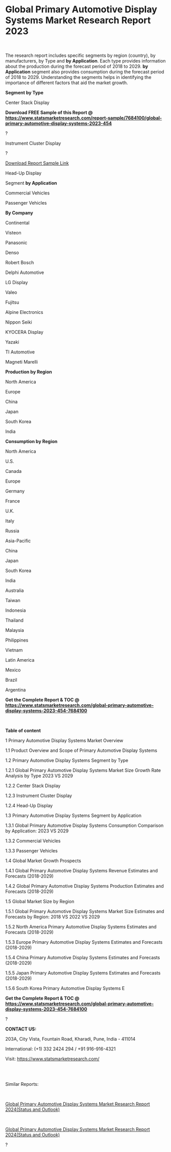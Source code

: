<h1>Global Primary Automotive Display Systems Market Research Report 2023</h1><br/><p>The research report includes specific segments by region (country), by manufacturers, by Type and <strong>by Application</strong>. Each type provides information about the production during the forecast period of 2018 to 2029. <strong>by Application</strong> segment also provides consumption during the forecast period of 2018 to 2029. Understanding the segments helps in identifying the importance of different factors that aid the market growth.</p>
 
 
 
 <p><strong>Segment by Type</strong></p>
 
 
 
 <p>Center Stack Display</p>
 
 
 
 <div><b>Download FREE Sample of this Report @ <a href="https://www.statsmarketresearch.com/download-free-sample/7684100/global-primary-automotive-display-systems-2023-454">https://www.statsmarketresearch.com/report-sample/7684100/global-primary-automotive-display-systems-2023-454</a></b></div>
 
 
 
 <p>? </p>
 
 
 
 <p>Instrument Cluster Display</p>
 
 
 
 <p>? </p>
 
 
 
 <p><a href="https://www.statsmarketresearch.com/download-free-sample/7684100/global-primary-automotive-display-systems-2023-454">Download Report Sample Link</a></p>
 
 
 
 <p>Head-Up Display</p>
 
 
 
 <p>Segment <strong>by Application</strong></p>
 
 
 
 <p>Commercial Vehicles</p>
 
 
 
 <p>Passenger Vehicles</p>
 
 
 
 <p><strong>By Company</strong></p>
 
 
 
 <p>Continental</p>
 
 
 
 <p>Visteon</p>
 
 
 
 <p>Panasonic</p>
 
 
 
 <p>Denso</p>
 
 
 
 <p>Robert Bosch</p>
 
 
 
 <p>Delphi Automotive</p>
 
 
 
 <p>LG Display</p>
 
 
 
 <p>Valeo</p>
 
 
 
 <p>Fujitsu</p>
 
 
 
 <p>Alpine Electronics</p>
 
 
 
 <p>Nippon Seiki</p>
 
 
 
 <p>KYOCERA Display</p>
 
 
 
 <p>Yazaki</p>
 
 
 
 <p>TI Automotive</p>
 
 
 
 <p>Magneti Marelli</p>
 
 
 
 <p><strong>Production by Region</strong></p>
 
 
 
 <p>North America</p>
 
 
 
 <p>Europe</p>
 
 
 
 <p>China</p>
 
 
 
 <p>Japan</p>
 
 
 
 <p>South Korea</p>
 
 
 
 <p>India</p>
 
 
 
 <p><strong>Consumption by Region</strong></p>
 
 
 
 <p>North America</p>
 
 
 
 <p>U.S.</p>
 
 
 
 <p>Canada</p>
 
 
 
 <p>Europe</p>
 
 
 
 <p>Germany</p>
 
 
 
 <p>France</p>
 
 
 
 <p>U.K.</p>
 
 
 
 <p>Italy</p>
 
 
 
 <p>Russia</p>
 
 
 
 <p>Asia-Pacific</p>
 
 
 
 <p>China</p>
 
 
 
 <p>Japan</p>
 
 
 
 <p>South Korea</p>
 
 
 
 <p>India</p>
 
 
 
 <p>Australia</p>
 
 
 
 <p>Taiwan</p>
 
 
 
 <p>Indonesia</p>
 
 
 
 <p>Thailand</p>
 
 
 
 <p>Malaysia</p>
 
 
 
 <p>Philippines</p>
 
 
 
 <p>Vietnam</p>
 
 
 
 <p>Latin America</p>
 
 
 
 <p>Mexico</p>
 
 
 
 <p>Brazil</p>
 
 
 
 <p>Argentina</p>
 
 
 
 <div><b>Get the Complete Report & TOC @ <a href="https://www.statsmarketresearch.com/global-primary-automotive-display-systems-2023-454-7684100">https://www.statsmarketresearch.com/global-primary-automotive-display-systems-2023-454-7684100</a></b></div>
 
 
 
 <p><br />
 
 <b>Table of content</b></p>
 
 
 
 <p>1 Primary Automotive Display Systems Market Overview<br />
 
 1.1 Product Overview and Scope of Primary Automotive Display Systems<br />
 
 1.2 Primary Automotive Display Systems Segment by Type<br />
 
 1.2.1 Global Primary Automotive Display Systems Market Size Growth Rate Analysis by Type 2023 VS 2029<br />
 
 1.2.2 Center Stack Display<br />
 
 1.2.3 Instrument Cluster Display<br />
 
 1.2.4 Head-Up Display<br />
 
 1.3 Primary Automotive Display Systems Segment by Application<br />
 
 1.3.1 Global Primary Automotive Display Systems Consumption Comparison by Application: 2023 VS 2029<br />
 
 1.3.2 Commercial Vehicles<br />
 
 1.3.3 Passenger Vehicles<br />
 
 1.4 Global Market Growth Prospects<br />
 
 1.4.1 Global Primary Automotive Display Systems Revenue Estimates and Forecasts (2018-2029)<br />
 
 1.4.2 Global Primary Automotive Display Systems Production Estimates and Forecasts (2018-2029)<br />
 
 1.5 Global Market Size by Region<br />
 
 1.5.1 Global Primary Automotive Display Systems Market Size Estimates and Forecasts by Region: 2018 VS 2022 VS 2029<br />
 
 1.5.2 North America Primary Automotive Display Systems Estimates and Forecasts (2018-2029)<br />
 
 1.5.3 Europe Primary Automotive Display Systems Estimates and Forecasts (2018-2029)<br />
 
 1.5.4 China Primary Automotive Display Systems Estimates and Forecasts (2018-2029)<br />
 
 1.5.5 Japan Primary Automotive Display Systems Estimates and Forecasts (2018-2029)<br />
 
 1.5.6 South Korea Primary Automotive Display Systems E</p>
 
 
 
 <div><b>Get the Complete Report & TOC @ <a href="https://www.statsmarketresearch.com/global-primary-automotive-display-systems-2023-454-7684100">https://www.statsmarketresearch.com/global-primary-automotive-display-systems-2023-454-7684100</a></b></div>
 
 
 
 <p>? </p>
 
 
 
 <p><b>CONTACT US:</b><br />
 
 203A, City Vista, Fountain Road, Kharadi, Pune, India - 411014<br />
 
 International: (+1) 332 2424 294 / +91 916-916-4321<br />
 
 Visit: <a href="https://www.statsmarketresearch.com/">https://www.statsmarketresearch.com/</a><br />
 
 <br />
 
 <br />
 
 Similar Reports:<br />
 
 <br />
 
 <a href="https://www.statsmarketresearch.com/global-primary-automotive-display-systems-2024-678-8009387">Global Primary Automotive Display Systems Market Research Report 2024(Status and Outlook)</a><br />
 
 <br />
 
 <a href="https://www.statsmarketresearch.com/global-primary-automotive-display-systems-2024-397-8009101">Global Primary Automotive Display Systems Market Research Report 2024(Status and Outlook)</a><br />
 
 ? </p>